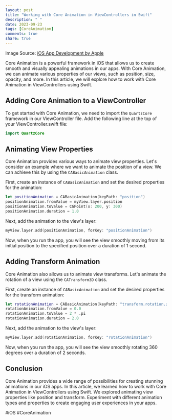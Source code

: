 ```yaml
---
layout: post
title: "Working with Core Animation in ViewControllers in Swift"
description: " "
date: 2023-09-23
tags: [CoreAnimation]
comments: true
share: true
---
```


Image Source: [iOS App Development by Apple](https://developer.apple.com/documentation/ios)

Core Animation is a powerful framework in iOS that allows us to create smooth and visually appealing animations in our apps. With Core Animation, we can animate various properties of our views, such as position, size, opacity, and more. In this article, we will explore how to work with Core Animation in ViewControllers using Swift.

## Adding Core Animation to a ViewController

To get started with Core Animation, we need to import the `QuartzCore` framework in our ViewController file. Add the following line at the top of your ViewController.swift file:

```swift
import QuartzCore
```

## Animating View Properties

Core Animation provides various ways to animate view properties. Let's consider an example where we want to animate the position of a view. We can achieve this by using the `CABasicAnimation` class.

First, create an instance of `CABasicAnimation` and set the desired properties for the animation:

```swift
let positionAnimation = CABasicAnimation(keyPath: "position")
positionAnimation.fromValue = myView.layer.position
positionAnimation.toValue = CGPoint(x: 200, y: 300)
positionAnimation.duration = 1.0
```

Next, add the animation to the view's layer:

```swift
myView.layer.add(positionAnimation, forKey: "positionAnimation")
```

Now, when you run the app, you will see the view smoothly moving from its initial position to the specified position over a duration of 1 second.

## Adding Transform Animation

Core Animation also allows us to animate view transforms. Let's animate the rotation of a view using the `CATransform3D` class.

First, create an instance of `CABasicAnimation` and set the desired properties for the transform animation:

```swift
let rotationAnimation = CABasicAnimation(keyPath: "transform.rotation.z")
rotationAnimation.fromValue = 0.0
rotationAnimation.toValue = 2 * .pi
rotationAnimation.duration = 2.0
```

Next, add the animation to the view's layer:

```swift
myView.layer.add(rotationAnimation, forKey: "rotationAnimation")
```

Now, when you run the app, you will see the view smoothly rotating 360 degrees over a duration of 2 seconds.

## Conclusion

Core Animation provides a wide range of possibilities for creating stunning animations in our iOS apps. In this article, we learned how to work with Core Animation in ViewControllers using Swift. We explored animating view properties like position and transform. Experiment with different animation types and properties to create engaging user experiences in your apps.

#iOS #CoreAnimation